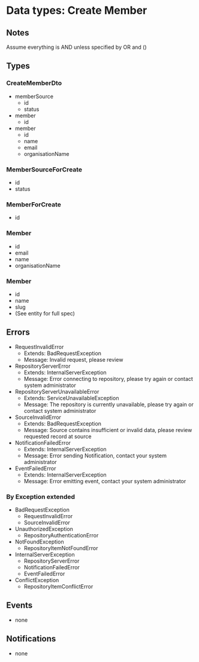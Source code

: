 # Data types: Create Member

## Notes

Assume everything is AND unless specified by OR and ()

## Types

### CreateMemberDto

- memberSource
  - id
  - status
- member
  - id
- member
  - id
  - name
  - email
  - organisationName

### MemberSourceForCreate

- id
- status

### MemberForCreate

- id

### Member

- id
- email
- name
- organisationName

### Member

- id
- name
- slug
- (See entity for full spec)

## Errors

- RequestInvalidError
  - Extends: BadRequestException
  - Message: Invalid request, please review
- RepositoryServerError
  - Extends: InternalServerException
  - Message: Error connecting to repository, please try again or contact system administrator
- RepositoryServerUnavailableError
  - Extends: ServiceUnavailableException
  - Message: The repository is currently unavailable, please try again or contact system administrator
- SourceInvalidError
  - Extends: BadRequestException
  - Message: Source contains insufficient or invalid data, please review requested record at source
- NotificationFailedError
  - Extends: InternalServerException
  - Message: Error sending Notification, contact your system administrator
- EventFailedError
  - Extends: InternalServerException
  - Message: Error emitting event, contact your system administrator

### By Exception extended

- BadRequestException
  - RequestInvalidError
  - SourceInvalidError
- UnauthorizedException
  - RepositoryAuthenticationError
- NotFoundException
  - RepositoryItemNotFoundError
- InternalServerException
  - RepositoryServerError
  - NotificationFailedError
  - EventFailedError
- ConflictException
  - RepositoryItemConflictError

## Events

- none

## Notifications

- none
